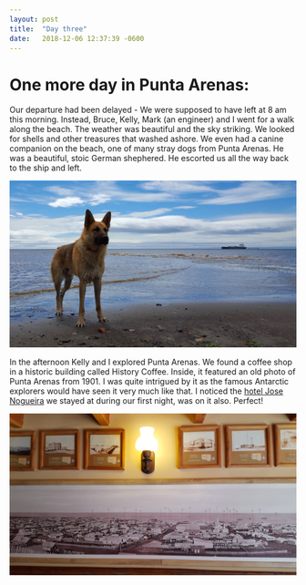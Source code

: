 ```yaml
---
layout: post
title:  "Day three"
date:   2018-12-06 12:37:39 -0600
---
```

# One more day in Punta Arenas: 
Our departure had been delayed - We were supposed to have left at 8 am this morning. Instead, Bruce, Kelly, Mark (an engineer) and I went for a walk along the beach. The weather was beautiful and the sky striking. We looked for shells and other treasures that washed ashore. We even had a canine companion on the beach, one of many stray dogs from Punta Arenas. He was a beautiful, stoic German shephered. He escorted us all the way back to the ship and left.

![Our companion](/assets/blog_photos/181206/20181206_113752.jpg)

In the afternoon Kelly and I explored Punta Arenas. We found a coffee shop in a historic building called History Coffee. Inside, it featured an old photo of Punta Arenas from 1901. I was quite intrigued by it as the famous Antarctic explorers would have seen it very much like that. I noticed the [hotel Jose Nogueira][hotel] we stayed at during our first night, was on it also. Perfect!

![Historic photo](/assets/blog_photos/181206/20181206_154048_001.jpg)

[hotel]: http://www.hotelnogueira.com/es

